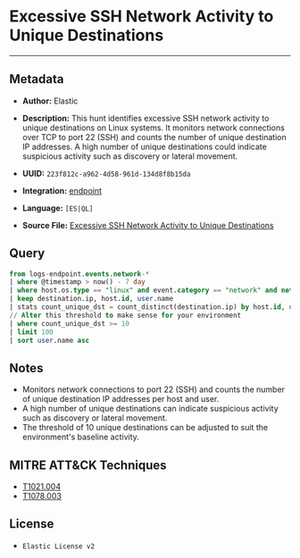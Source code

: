 # Excessive SSH Network Activity to Unique Destinations

---

## Metadata

- **Author:** Elastic
- **Description:** This hunt identifies excessive SSH network activity to unique destinations on Linux systems. It monitors network connections over TCP to port 22 (SSH) and counts the number of unique destination IP addresses. A high number of unique destinations could indicate suspicious activity such as discovery or lateral movement.

- **UUID:** `223f812c-a962-4d58-961d-134d8f8b15da`
- **Integration:** [endpoint](https://docs.elastic.co/integrations/endpoint)
- **Language:** `[ES|QL]`
- **Source File:** [Excessive SSH Network Activity to Unique Destinations](../queries/excessive_ssh_network_activity_unique_destinations.toml)

## Query

```sql
from logs-endpoint.events.network-*
| where @timestamp > now() - 7 day
| where host.os.type == "linux" and event.category == "network" and network.transport == "tcp" and destination.port == 22 and source.port >= 49152
| keep destination.ip, host.id, user.name
| stats count_unique_dst = count_distinct(destination.ip) by host.id, user.name
// Alter this threshold to make sense for your environment
| where count_unique_dst >= 10
| limit 100
| sort user.name asc
```

## Notes

- Monitors network connections to port 22 (SSH) and counts the number of unique destination IP addresses per host and user.
- A high number of unique destinations can indicate suspicious activity such as discovery or lateral movement.
- The threshold of 10 unique destinations can be adjusted to suit the environment's baseline activity.

## MITRE ATT&CK Techniques

- [T1021.004](https://attack.mitre.org/techniques/T1021/004)
- [T1078.003](https://attack.mitre.org/techniques/T1078/003)

## License

- `Elastic License v2`

